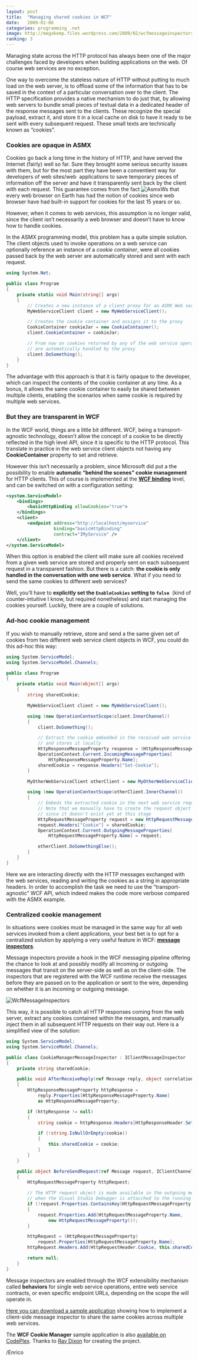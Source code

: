```yaml
---
layout: post
title:  "Managing shared cookies in WCF"
date:   2009-02-06
categories: programming .net
image: http://megakemp.files.wordpress.com/2009/02/wcfmessageinspectors.png
ranking: 3
---
```


Managing state across the HTTP protocol has always been one of the major challenges faced by developers when building applications on the web. Of course web services are no exception.

One way to overcome the stateless nature of HTTP without putting to much load on the web server, is to offload some of the information that has to be saved in the context of a particular conversation over to the client. The HTTP specification provides a native mechanism to do just that, by allowing web servers to bundle small pieces of textual data in a dedicated header of the response messages sent to the clients. These recognize the special payload, extract it, and store it in a local cache on disk to have it ready to be sent with every subsequent request. These small texts are technically known as “cookies”.

### Cookies are opaque in ASMX

Cookies go back a long time in the history of HTTP, and have served the Internet (fairly) well so far. Sure they brought some serious security issues with them, but for the most part they have been a conventient way for developers of web sites/web  applications to save temporary pieces of information off the server and have it transparently sent back by the client with each request.
This guarantee comes from the fact <img alt="AsmxWs" src="http://megakemp.files.wordpress.com/2009/02/asmxws-thumb.jpg?w=80&h=93" class="article" /> that every web browser on Earth has had the notion of cookies since web browser have had built-in support for cookies for the last 15 years or so.    

However, when it comes to web services, this assumption is no longer valid, since the client isn’t necessarily a web browser and doesn’t have to know how to handle cookies.

In the ASMX programming model, this problem has a quite simple solution. The client objects used to invoke operations on a web service can optionally reference an instance of a *cookie container*, were all cookies passed back by the web server are automatically stored and sent with each request.

```csharp
using System.Net;

public class Program
{
    private static void Main(string[] args)
    {
        // Creates a new instance of a client proxy for an ASMX Web service
        MyWebServiceClient client = new MyWebServiceClient();

        // Creates the cookie container and assigns it to the proxy
        CookieContainer cookieJar = new CookieContainer();
        client.CookieContainer = cookieJar;

        // From now on cookies returned by any of the web service operations
        // are automatically handled by the proxy
        client.DoSomething();
    }
}
```

The advantage with this approach is that it is fairly opaque to the developer, which can inspect the contents of the cookie container at any time. As a bonus, it allows the same cookie container to easily be shared between multiple clients, enabling the scenarios when same cookie is required by multiple web services.

### But they are transparent in WCF

In the WCF world, things are a little bit different. WCF, being a transport-agnostic technology, doesn’t allow the concept of a cookie to be directly reflected in the high level API, since it is specific to the HTTP protocol. This translate in practice in the web service client objects not having any **CookieContainer** property to set and retrieve.

However this isn’t necessarily a problem, since Microsoft did put a the possibility to enable **automatic “behind the scenes” cookie management** for HTTP clients. This of course is implemented at the **[WCF binding][2]** level, and can be switched on with a configuration setting:

```xml
<system.ServiceModel>
    <bindings>
        <basicHttpBinding allowCookies="true">
    </bindings>
    <client>
        <endpoint address="http://localhost/myservice"
                  binding="basicHttpBinding"
                  contract="IMyService" />
    </client>
</system.ServiceModel>
```

When this option is enabled the client will make sure all cookies received from a given web service are stored and properly sent on each subsequent request in a transparent fashion. But there is a catch: **the cookie is only handled in the conversation with one web service**. What if you need to send the same cookies to different web services?

Well, you’ll have to **explicitly set the `EnableCookies` setting to `false`**  (kind of counter-intuitive I know, but required nonetheless) and start managing the cookies yourself. Luckily, there are a couple of solutions.

### Ad-hoc cookie management

If you wish to manually retrieve, store and send a the same given set of cookies from two different web service client objects in WCF, you could do this ad-hoc this way:

```csharp
using System.ServiceModel;
using System.ServiceModel.Channels;

public class Program
{
    private static void Main(object[] args)
    {
        string sharedCookie;

        MyWebServiceClient client = new MyWebServiceClient();

        using (new OperationContextScope(client.InnerChannel))
        {
            client.DoSomething();

            // Extract the cookie embedded in the received web service response
            // and stores it locally
            HttpResponseMessageProperty response = (HttpResponseMessageProperty)
            OperationContext.Current.IncomingMessageProperties[
                HttpResponseMessageProperty.Name];
            sharedCookie = response.Headers["Set-Cookie"];
        }

        MyOtherWebServiceClient otherClient = new MyOtherWebServiceClient();

        using (new OperationContextScope(otherClient.InnerChannel))
        {
            // Embeds the extracted cookie in the next web service request
            // Note that we manually have to create the request object since
            // since it doesn't exist yet at this stage
            HttpRequestMessageProperty request = new HttpRequestMessageProperty();
            request.Headers["Cookie"] = sharedCookie;
            OperationContext.Current.OutgoingMessageProperties[
                HttpRequestMessageProperty.Name] = request;

            otherClient.DoSomethingElse();
        }
    }
}
```

Here we are interacting directly with the HTTP messages exchanged with the web services, reading and writing the cookies as a string in appropriate headers. In order to accomplish the task we need to use the “transport-agnostic” WCF API, which indeed makes the code more verbose compared with the ASMX example.

### Centralized cookie management

In situations were cookies must be managed in the same way for all web services invoked from a client applications, your best bet is to opt for a centralized solution by applying a very useful feature in WCF: **[message inspectors][3]**.

Message inspectors provide a hook in the WCF messaging pipeline offering the chance to look at and possibly modify all incoming or outgoing messages that transit on the server-side as well as on the client-side. The inspectors that are registered with the WCF runtime receive the messages before they are passed on to the application or sent to the wire, depending on whether it is an incoming or outgoing message.

<img alt="WcfMessageInspectors" src="http://megakemp.files.wordpress.com/2009/02/wcfmessageinspectors.png?w=500&h=88" class="screenshot-noshadow" />

This way, it is possible to catch all HTTP responses coming from the web server, extract any cookies contained within the messages, and manually inject them in all subsequent HTTP requests on their way out. Here is a simplified view of the solution:

```csharp
using System.ServiceModel;
using System.ServiceModel.Channels;

public class CookieManagerMessageInspector : IClientMessageInspector
{
    private string sharedCookie;

    public void AfterReceiveReply(ref Message reply, object correlationState)
    {
        HttpResponseMessageProperty httpResponse =
            reply.Properties[HttpResponseMessageProperty.Name]
            as HttpResponseMessageProperty;

        if (httpResponse != null)
        {
            string cookie = httpResponse.Headers[HttpResponseHeader.SetCookie];

            if (!string.IsNullOrEmpty(cookie))
            {
                this.sharedCookie = cookie;
            }
        }
    }

    public object BeforeSendRequest(ref Message request, IClientChannel channel)
    {
        HttpRequestMessageProperty httpRequest;

        // The HTTP request object is made available in the outgoing message only
        // when the Visual Studio Debugger is attacched to the running process
        if (!request.Properties.ContainsKey(HttpRequestMessageProperty.Name))
        {
            request.Properties.Add(HttpRequestMessageProperty.Name,
                new HttpRequestMessageProperty());
        }

        httpRequest = (HttpRequestMessageProperty)
            request.Properties[HttpRequestMessageProperty.Name];
        httpRequest.Headers.Add(HttpRequestHeader.Cookie, this.sharedCookie);

        return null;
    }
}
```

Message inspectors are enabled through the WCF extensibility mechanism called **behaviors** for single web service operations, entire web service contracts, or even specific endpoint URLs, depending on the scope the will operate in.

[Here you can download a sample application][5] showing how to implement a client-side message inspector to share the same cookies across multiple web services.

<div class="note downloads">
<p>
The <strong>WCF Cookie Manager</strong> sample application is also <a href="http://wcfcookiemanager.codeplex.com">available on CodePlex</a>. Thanks to <a href="https://twitter.com/rayd/status/371328033975570432">Ray Dixon</a> for creating the project.
</p>
</div>

/Enrico

[2]: http://msdn.microsoft.com/en-us/library/ms733027.aspx
[3]: http://msdn.microsoft.com/en-us/library/aa717047.aspx
[5]: http://code.msdn.microsoft.com/wcfcookiemanager/Release/ProjectReleases.aspx?ReleaseId=2240
